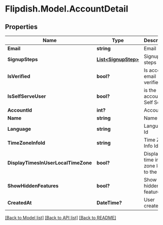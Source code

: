# Flipdish.Model.AccountDetail
## Properties

Name | Type | Description | Notes
------------ | ------------- | ------------- | -------------
**Email** | **string** | Email | [optional] 
**SignupSteps** | [**List&lt;SignupStep&gt;**](SignupStep.md) | Signup steps | [optional] 
**IsVerified** | **bool?** | Is account email verified | [optional] 
**IsSelfServeUser** | **bool?** | is the account a Self Server | [optional] 
**AccountId** | **int?** | Accounts Id | [optional] 
**Name** | **string** | Name | [optional] 
**Language** | **string** | Language Id | [optional] 
**TimeZoneInfoId** | **string** | Time Zone Info Id | [optional] 
**DisplayTimesInUserLocalTimeZone** | **bool?** | Display the time in time zone local to the user | [optional] 
**ShowHiddenFeatures** | **bool?** | Show hidden features | [optional] 
**CreatedAt** | **DateTime?** | User created at | [optional] 

[[Back to Model list]](../README.md#documentation-for-models) [[Back to API list]](../README.md#documentation-for-api-endpoints) [[Back to README]](../README.md)

